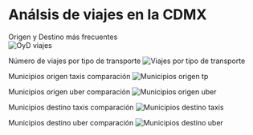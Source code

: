# Análsis de viajes en la CDMX

Origen y Destino más frecuentes\
![OyD viajes](https://user-images.githubusercontent.com/71915068/107141306-79818000-68ed-11eb-892c-3a14ca5ff60d.png)

 Número de viajes por tipo de transporte
![Viajes por tipo de transporte](https://user-images.githubusercontent.com/71915068/107141339-b483b380-68ed-11eb-9a84-4768618ce766.png)

Municipios origen taxis comparación
![Municipios origen tp](https://user-images.githubusercontent.com/71915068/107161718-37dfec00-6964-11eb-9059-e5bf63a00ae3.png)

Municipios origen uber comparación
![Municipios origen uber](https://user-images.githubusercontent.com/71915068/107161921-7d50e900-6965-11eb-8b4a-6d0da89c4ada.png)

Municipios destino taxis comparación
![Municipios destino taxis](https://user-images.githubusercontent.com/71915068/107162981-69f54c00-696c-11eb-980d-d7026c94fb93.png)

Municipios destino uber comparación
![Municipios destino uber](https://user-images.githubusercontent.com/71915068/107162998-83969380-696c-11eb-9808-0b4be7d11fd7.png)
